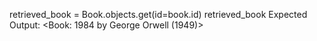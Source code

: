 retrieved_book = Book.objects.get(id=book.id)
retrieved_book
Expected Output: <Book: 1984 by George Orwell (1949)>